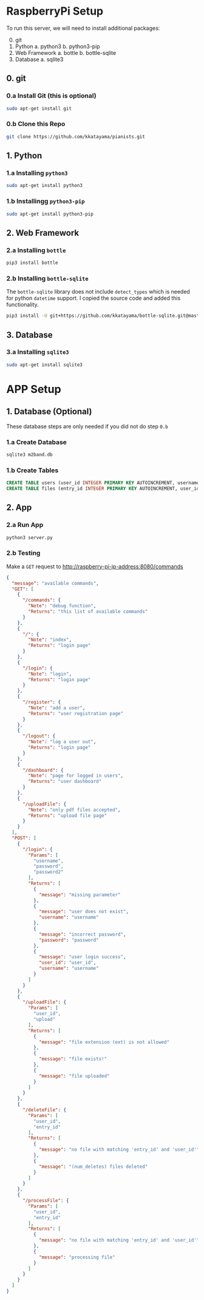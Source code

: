 
# RaspberryPi Setup

To run this server, we will need to install additional packages:

0. git
1. Python
   a. python3
   b. python3-pip
2. Web Framework
   a. bottle
   b. bottle-sqlite
3. Database
   a. sqlite3

## 0. git

### 0.a Install Git (this is optional)

``` bash
sudo apt-get install git
```

### 0.b Clone this Repo

``` bash
git clone https://github.com/kkatayama/pianists.git
```

## 1. Python

### 1.a Installing `python3`

```bash
sudo apt-get install python3

```

### 1.b Installingg `python3-pip`

```bash
sudo apt-get install python3-pip
```

## 2. Web Framework

### 2.a Installing `bottle`
```bash
pip3 install bottle
```

### 2.b Installing `bottle-sqlite`
The `bottle-sqlite` library does not include `detect_types` which is needed for python `datetime` support.
I copied the source code and added this functionality.

```bash
pip3 install -U git+https://github.com/kkatayama/bottle-sqlite.git@master
```

## 3. Database

### 3.a Installing `sqlite3`
```bash
sudo apt-get install sqlite3
```

# APP Setup

## 1. Database (Optional)
These database steps are only needed if you did not do step `0.b`

### 1.a Create Database

``` bash
sqlite3 m2band.db
```

### 1.b Create Tables
``` sql
CREATE TABLE users (user_id INTEGER PRIMARY KEY AUTOINCREMENT, username TEXT NOT NULL, password TEXT NOT NULL, create_time TIMESTAMP NOT NULL);
CREATE TABLE files (entry_id INTEGER PRIMARY KEY AUTOINCREMENT, user_id INTEGER NOT NULL, file_name TEXT NOT NULL, entry_time TIMESTAMP);
```

## 2. App

### 2.a Run App

``` bash
python3 server.py
```


### 2.b Testing

Make a `GET` request to [http://raspberry-pi-ip-address:8080/commands](http://raspberry-pi-ip-address:8080/commands)

``` json
{
  "message": "available commands",
  "GET": [
    {
      "/commands": {
        "Note": "debug function",
        "Returns": "this list of available commands"
      }
    },
    {
      "/": {
        "Note": "index",
        "Returns": "login page"
      }
    },
    {
      "/login": {
        "Note": "login",
        "Returns": "login page"
      }
    },
    {
      "/register": {
        "Note": "add a user",
        "Returns": "user registration page"
      }
    },
    {
      "/logout": {
        "Note": "log a user out",
        "Returns": "login page"
      }
    },
    {
      "/dashboard": {
        "Note": "page for logged in users",
        "Returns": "user dashboard"
      }
    },
    {
      "/uploadFile": {
        "Note": "only pdf files accepted",
        "Returns": "upload file page"
      }
    }
  ],
  "POST": [
    {
      "/login": {
        "Params": [
          "username",
          "password",
          "password2"
        ],
        "Returns": [
          {
            "message": "missing parameter"
          },
          {
            "message": "user does not exist",
            "username": "username"
          },
          {
            "message": "incorrect password",
            "password": "password"
          },
          {
            "message": "user login success",
            "user_id": "user_id",
            "username": "username"
          }
        ]
      }
    },
    {
      "/uploadFile": {
        "Params": [
          "user_id",
          "upload"
        ],
        "Returns": [
          {
            "message": "file extension (ext) is not allowed"
          },
          {
            "message": "file exists!"
          },
          {
            "message": "file uploaded"
          }
        ]
      }
    },
    {
      "/deleteFile": {
        "Params": [
          "user_id",
          "entry_id"
        ],
        "Returns": [
          {
            "message": "no file with matching 'entry_id' and 'user_id'"
          },
          {
            "message": "(num_deletes) files deleted"
          }
        ]
      }
    },
    {
      "/processFile": {
        "Params": [
          "user_id",
          "entry_id"
        ],
        "Returns": [
          {
            "message": "no file with matching 'entry_id' and 'user_id'"
          },
          {
            "message": "processing file"
          }
        ]
      }
    }
  ]
}
```

